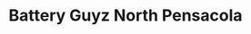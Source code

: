 ---
title: "Battery Guyz North Pensacola"
url: /pensacola/battery-guyz-north-pensacola/
shop: car parts
---